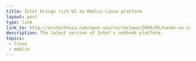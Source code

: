 ```yaml
---
title: Intel brings rich UI to Moblin Linux platform
layout: post
type: link
link_to: http://arstechnica.com/open-source/reviews/2009/05/hands-on-intel-brings-rich-ui-to-moblin-linux-platform.ars
description: The latest version of Intel's netbook platform.
topics:
 - linux
 - moblin
---
```

&nbsp;